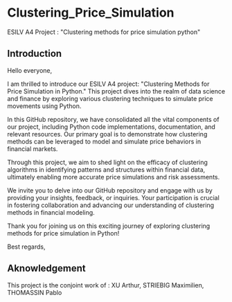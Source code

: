 # Clustering_Price_Simulation
ESILV A4 Project : "Clustering methods for price simulation python"

## Introduction 
Hello everyone,

I am thrilled to introduce our ESILV A4 project: "Clustering Methods for Price Simulation in Python." This project dives into the realm of data science and finance by exploring various clustering techniques to simulate price movements using Python.

In this GitHub repository, we have consolidated all the vital components of our project, including Python code implementations, documentation, and relevant resources. Our primary goal is to demonstrate how clustering methods can be leveraged to model and simulate price behaviors in financial markets.

Through this project, we aim to shed light on the efficacy of clustering algorithms in identifying patterns and structures within financial data, ultimately enabling more accurate price simulations and risk assessments.

We invite you to delve into our GitHub repository and engage with us by providing your insights, feedback, or inquiries. Your participation is crucial in fostering collaboration and advancing our understanding of clustering methods in financial modeling.

Thank you for joining us on this exciting journey of exploring clustering methods for price simulation in Python!

Best regards,

## Aknowledgement
This project is the conjoint work of : XU Arthur, STRIEBIG Maximilien, THOMASSIN Pablo
